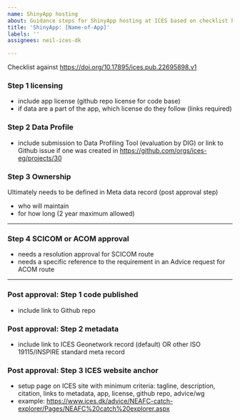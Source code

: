 ```yaml
---
name: ShinyApp hosting
about: Guidance steps for ShinyApp hosting at ICES based on checklist https://doi.org/10.17895/ices.pub.22695898.v1
title: 'ShinyApp: [Name-of-App]'
labels: ''
assignees: neil-ices-dk

---
```


Checklist against https://doi.org/10.17895/ices.pub.22695898.v1

### Step 1 licensing
- include app license (github repo license for code base)
- if data are a part of the app, which license do they follow (links required)

### Step 2 Data Profile
- include submission to Data Profiling Tool (evaluation by DIG) or link to Github issue if one was created in https://github.com/orgs/ices-eg/projects/30

### Step 3 Ownership
Ultimately needs to be defined in Meta data record (post approval step)
- who will maintain
- for how long (2 year maximum allowed)

-----------------------

### Step 4 SCICOM or ACOM approval
- needs a resolution approval for SCICOM route
- needs a specific reference to the requirement in an Advice request for ACOM route 

----------------------

### Post approval: Step 1 code published
- include link to Github repo

### Post approval: Step 2 metadata
- include link to ICES Geonetwork record (default) OR other ISO 19115/INSPIRE standard meta record

### Post approval: Step 3 ICES website anchor
- setup page on ICES site with minimum criteria:
tagline, description, citation, links to metadata, app, license, github repo, advice/wg 
- example: https://www.ices.dk/advice/NEAFC-catch-explorer/Pages/NEAFC%20catch%20explorer.aspx
